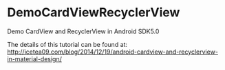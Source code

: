 DemoCardViewRecyclerView
========================

Demo CardView and RecyclerView in Android SDK5.0

The details of this tutorial can be found at: http://icetea09.com/blog/2014/12/19/android-cardview-and-recyclerview-in-material-design/
